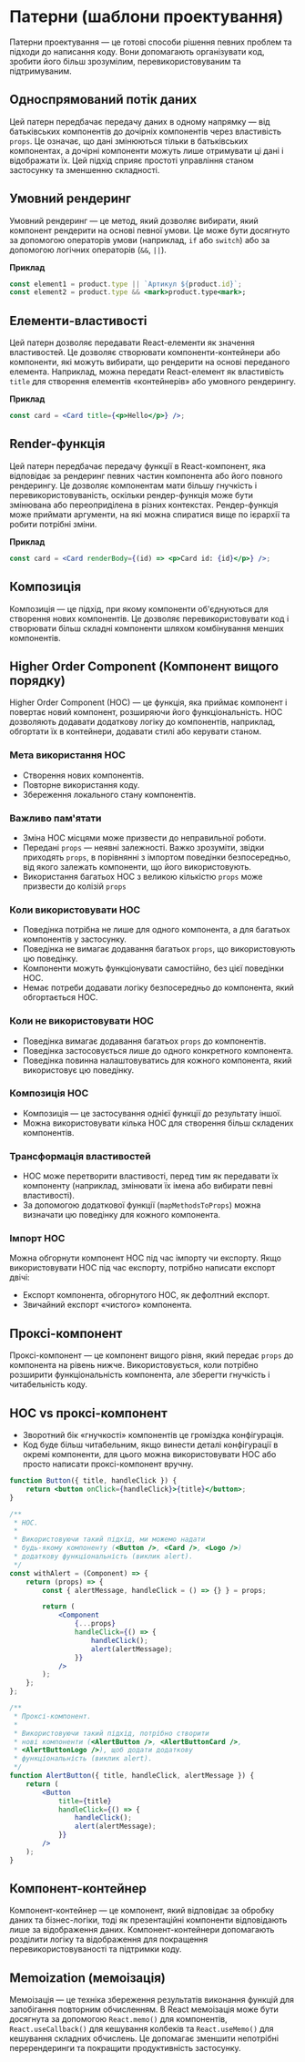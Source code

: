 # Патерни (шаблони проектування)

Патерни проектування — це готові способи рішення певних проблем та підходи до написання коду. Вони допомагають організувати код, зробити його більш зрозумілим, перевикористовуваним та підтримуваним.

## Односпрямований потік даних

Цей патерн передбачає передачу даних в одному напрямку — від батьківських компонентів до дочірніх компонентів через властивість `props`. Це означає, що дані змінюються тільки в батьківських компонентах, а дочірні компоненти можуть лише отримувати ці дані і відображати їх. Цей підхід сприяє простоті управління станом застосунку та зменшенню складності.

## Умовний рендеринг

Умовний рендеринг — це метод, який дозволяє вибирати, який компонент рендерити на основі певної умови. Це може бути досягнуто за допомогою операторів умови (наприклад, `if` або `switch`) або за допомогою логічних операторів (`&&`, `||`).

**Приклад**

```jsx
const element1 = product.type || `Артикул ${product.id}`;
const element2 = product.type && <mark>product.type<mark>;
```

## Елементи-властивості

Цей патерн дозволяє передавати React-елементи як значення властивостей. Це дозволяє створювати компоненти-контейнери або компоненти, які можуть вибирати, що рендерити на основі переданого елемента. Наприклад, можна передати React-елемент як властивість `title` для створення елементів «контейнерів» або умовного рендерингу.

**Приклад**

```jsx
const card = <Card title={<p>Hello</p>} />;
```

## Render-функція

Цей патерн передбачає передачу функції в React-компонент, яка відповідає за рендеринг певних частин компонента або його повного рендерингу. Це дозволяє компонентам мати більшу гнучкість і перевикористовуваність, оскільки рендер-функція може бути змінювана або переоприділена в різних контекстах. Рендер-функція може приймати аргументи, на які можна спиратися вище по ієрархії та робити потрібні зміни.

**Приклад**

```jsx
const card = <Card renderBody={(id) => <p>Card id: {id}</p>} />;
```

## Композиція

Композиція — це підхід, при якому компоненти об'єднуються для створення нових компонентів. Це дозволяє перевикористовувати код і створювати більш складні компоненти шляхом комбінування менших компонентів.

## Higher Order Component (Компонент вищого порядку)

Higher Order Component (HOC) — це функція, яка приймає компонент і повертає новий компонент, розширяючи його функціональність. HOC дозволяють додавати додаткову логіку до компонентів, наприклад, обгортати їх в контейнери, додавати стилі або керувати станом.

### Мета використання HOC

-   Створення нових компонентів.
-   Повторне використання коду.
-   Збереження локального стану компонентів.

### Важливо пам'ятати

-   Зміна HOC місцями може призвести до неправильної роботи.
-   Передані `props` — неявні залежності. Важко зрозуміти, звідки приходять `props`, в порівнянні з імпортом поведінки безпосередньо, від якого залежать компоненти, що його використовують.
-   Використання багатьох HOC з великою кількістю `props` може призвести до колізій `props`

### Коли використовувати HOC

-   Поведінка потрібна не лише для одного компонента, а для багатьох компонентів у застосунку.
-   Поведінка не вимагає додавання багатьох `props`, що використовують цю поведінку.
-   Компоненти можуть функціонувати самостійно, без цієї поведінки HOC.
-   Немає потреби додавати логіку безпосередньо до компонента, який обгортається HOC.

### Коли не використовувати HOC

-   Поведінка вимагає додавання багатьох `props` до компонентів.
-   Поведінка застосовується лише до одного конкретного компонента.
-   Поведінка повинна налаштовуватись для кожного компонента, який використовує цю поведінку.

### Композиція HOC

-   Композиція — це застосування однієї функції до результату іншої.
-   Можна використовувати кілька HOC для створення більш складених компонентів.

### Трансформація властивостей

-   HOC може перетворити властивості, перед тим як передавати їх компоненту (наприклад, змінювати їх імена або вибирати певні властивості).
-   За допомогою додаткової функції (`mapMethodsToProps`) можна визначати цю поведінку для кожного компонента.

### Імпорт HOC

Можна обгорнути компонент HOC під час імпорту чи експорту. Якщо використовувати HOC під час експорту, потрібно написати експорт двічі:

-   Експорт компонента, обгорнутого HOC, як дефолтний експорт.
-   Звичайний експорт «чистого» компонента.

## Проксі-компонент

Проксі-компонент — це компонент вищого рівня, який передає `props` до компонента на рівень нижче. Використовується, коли потрібно розширити функціональність компонента, але зберегти гнучкість і читабельність коду.

## HOC vs проксі-компонент

-   Зворотний бік «гнучкості» компонентів це громіздка конфігурація.
-   Код буде більш читабельним, якщо винести деталі конфігурації в окремі компоненти, для цього можна використовувати HOC або просто написати проксі-компонент вручну.

```jsx
function Button({ title, handleClick }) {
    return <button onClick={handleClick}>{title}</button>;
}

/**
 * HOC.
 *
 * Використовуючи такий підхід, ми можемо надати
 * будь-якому компоненту (<Button />, <Card />, <Logo />)
 * додаткову функціональність (виклик alert).
 */
const withAlert = (Component) => {
    return (props) => {
        const { alertMessage, handleClick = () => {} } = props;

        return (
            <Component
                {...props}
                handleClick={() => {
                    handleClick();
                    alert(alertMessage);
                }}
            />
        );
    };
};

/**
 * Проксі-компонент.
 *
 * Використовуючи такий підхід, потрібно створити
 * нові компоненти (<AlertButton />, <AlertButtonCard />,
 * <AlertButtonLogo />), щоб додати додаткову
 * функціональність (виклик alert).
 */
function AlertButton({ title, handleClick, alertMessage }) {
    return (
        <Button
            title={title}
            handleClick={() => {
                handleClick();
                alert(alertMessage);
            }}
        />
    );
}
```

## Компонент-контейнер

Компонент-контейнер — це компонент, який відповідає за обробку даних та бізнес-логіки, тоді як презентаційні компоненти відповідають лише за відображення даних. Компонент-контейнери допомагають розділити логіку та відображення для покращення перевикористовуваності та підтримки коду.

## Memoization (мемоізація)

Мемоізація — це техніка збереження результатів виконання функцій для запобігання повторним обчисленням. В React мемоізація може бути досягнута за допомогою `React.memo()` для компонентів, `React.useCallback()` для кешування колбеків та `React.useMemo()` для кешування складних обчислень. Це допомагає зменшити непотрібні перерендеринги та покращити продуктивність застосунку.
